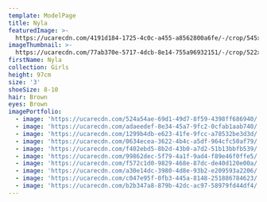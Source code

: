 ```yaml
---
template: ModelPage
title: Nyla
featuredImage: >-
  https://ucarecdn.com/4191d184-1725-4c0c-a455-a8562800a6fe/-/crop/545x248/0,0/-/preview/
imageThumbnail: >-
  https://ucarecdn.com/77ab370e-5717-4dcb-8e14-755a96932151/-/crop/522x614/294,142/-/preview/
firstName: Nyla
collection: Girls
height: 97cm
size: '3'
shoeSize: 8-10
hair: Brown
eyes: Brown
imagePortfolio:
  - image: 'https://ucarecdn.com/524a54ae-69d1-49d7-8f59-4398ff686940/'
  - image: 'https://ucarecdn.com/adaeedef-8e34-45a7-9fc2-0cfab1aab740/'
  - image: 'https://ucarecdn.com/1299b4db-e623-41fe-9fcc-a78532be3d3d/'
  - image: 'https://ucarecdn.com/0634ecea-3622-4b4c-a5df-964cfc50af79/'
  - image: 'https://ucarecdn.com/f402ebd5-8b2d-43b0-a7d2-51b13bbfb539/'
  - image: 'https://ucarecdn.com/99862dec-5f79-4a1f-9ad4-f89e46f0ffe5/'
  - image: 'https://ucarecdn.com/f572c1d0-9829-468e-87dc-de40d120e00a/'
  - image: 'https://ucarecdn.com/a30e14dc-3980-4d8e-93b2-e209593a2206/'
  - image: 'https://ucarecdn.com/c047e95f-0fb3-445a-8148-251886784623/'
  - image: 'https://ucarecdn.com/b2b347a8-879b-42dc-ac97-58979fd44df4/'
---
```


